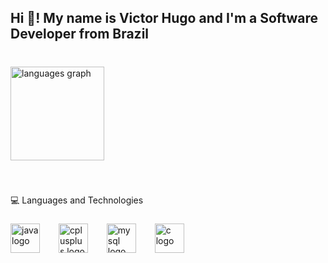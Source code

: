 <h2 align="left">Hi 👋! My name is Victor Hugo and I'm a Software Developer from Brazil</h2>

###

<br clear="both">

<div align="left">
  <img src="https://github-readme-stats.vercel.app/api/top-langs?username=vector2357&locale=en&hide_title=false&layout=compact&card_width=320&langs_count=5&theme=dracula&hide_border=true" height="150" alt="languages graph"  />
</div>

###

<br clear="both">

<p align="left">💻 Languages and Technologies</p>

###

<div align="left">
  <img src="https://cdn.jsdelivr.net/gh/devicons/devicon/icons/java/java-original.svg" height="47" alt="java logo"  />
  <img width="22" />
  <img src="https://cdn.jsdelivr.net/gh/devicons/devicon/icons/cplusplus/cplusplus-original.svg" height="47" alt="cplusplus logo"  />
  <img width="22" />
  <img src="https://cdn.jsdelivr.net/gh/devicons/devicon/icons/mysql/mysql-original-wordmark.svg" height="47" alt="mysql logo"  />
  <img width="22" />
  <img src="https://cdn.jsdelivr.net/gh/devicons/devicon/icons/c/c-plain.svg" height="47" alt="c logo"  />
</div>

###
